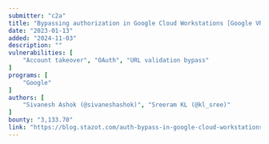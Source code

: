 ```yaml
---
submitter: "c2a"
title: "Bypassing authorization in Google Cloud Workstations [Google VRP]"
date: "2023-01-13"
added: "2024-11-03"
description: ""
vulnerabilities: [
    "Account takeover", "OAuth", "URL validation bypass"
]
programs: [
    "Google"
]
authors: [
    "Sivanesh Ashok (@sivaneshashok)", "Sreeram KL (@kl_sree)"
]
bounty: "3,133.70"
link: "https://blog.stazot.com/auth-bypass-in-google-cloud-workstations/"
---
```




